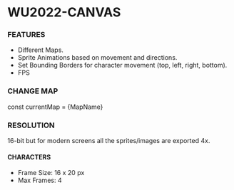 # WU2022-CANVAS
### FEATURES
- Different Maps.
- Sprite Animations based on movement and directions.
- Set Bounding Borders for character movement (top, left, right, bottom).
- FPS

### CHANGE MAP
const currentMap = {MapName}

### RESOLUTION
16-bit but for modern screens all the sprites/images are exported 4x.

#### CHARACTERS
- Frame Size: 16 x 20 px
- Max Frames: 4
